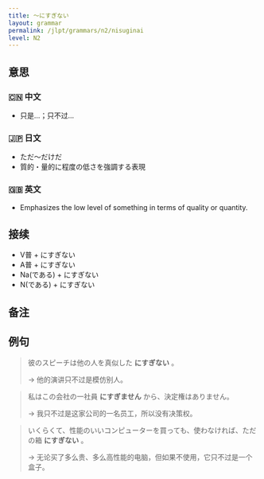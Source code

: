 ```yaml
---
title: 〜にすぎない
layout: grammar
permalink: /jlpt/grammars/n2/nisuginai
level: N2
---
```


## 意思

### 🇨🇳 中文

- 只是...；只不过...

### 🇯🇵 日文

- ただ〜だけだ
- 質的・量的に程度の低さを強調する表現

### 🇬🇧 英文

- Emphasizes the low level of something in terms of quality or quantity.

## 接续

- V普 + にすぎない
- A普 + にすぎない
- Na(である) + にすぎない
- N(である) + にすぎない

## 备注


## 例句

> 彼のスピーチは他の人を真似した **にすぎない** 。
>
> → 他的演讲只不过是模仿别人。

> 私はこの会社の一社員 **にすぎません** から、決定権はありません。
>
> → 我只不过是这家公司的一名员工，所以没有决策权。

> いくらくて、性能のいいコンピューターを買っても、使わなければ、ただの箱 **にすぎない** 。
>
> → 无论买了多么贵、多么高性能的电脑，但如果不使用，它只不过是一个盒子。

